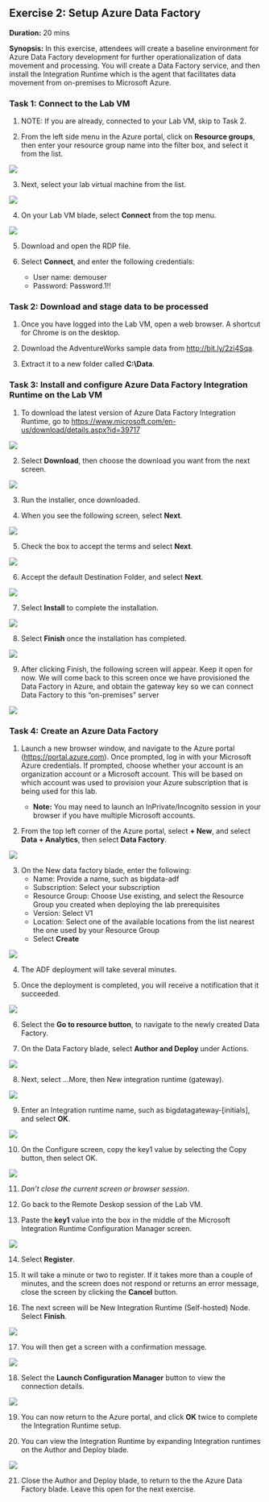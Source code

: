 ## Exercise 2: Setup Azure Data Factory

**Duration:** 20 mins

**Synopsis:** In this exercise, attendees will create a baseline environment for Azure Data Factory development for further operationalization of data movement and processing. You will create a Data Factory service, and then install the Integration Runtime which is the agent that facilitates data movement from on-premises to Microsoft Azure.

### **Task 1:** Connect to the Lab VM

1.	NOTE: If you are already, connected to your Lab VM, skip to Task 2.

2.	From the left side menu in the Azure portal, click on **Resource groups**, then enter your resource group name into the filter box, and select it from the list.

<img src="../images/adf_select_resource_group.jpg" class="block"/> 

3.  Next, select your lab virtual machine from the list. 

<img src="../images/adf_select_lab_vm.jpg" class="block"/>

4.  On your Lab VM blade, select **Connect** from the top menu. 

<img src="../images/adf_connect_lab_vm.jpg" class="block"/>

5.	Download and open the RDP file.

6.	Select **Connect**, and enter the following credentials:
    * User name: demouser
    * Password: Password.1!!

### **Task 2:** Download and stage data to be processed

1.	Once you have logged into the Lab VM, open a web browser. A shortcut for Chrome is on the desktop.

2.	Download the AdventureWorks sample data from http://bit.ly/2zi4Sqa.

3.	Extract it to a new folder called **C:\Data**.

### **Task 3:** Install and configure Azure Data Factory Integration Runtime on the Lab VM

1.	To download the latest version of Azure Data Factory Integration Runtime, go to https://www.microsoft.com/en-us/download/details.aspx?id=39717

<img src="../images/adf_download_integration_runtime.jpg" class="block"/>

2.	Select **Download**, then choose the download you want from the next screen.

<img src="../images/adf_integration_runtime_choose_download.jpg" class="block"/>

3.	Run the installer, once downloaded.

4.	When you see the following screen, select **Next**. 

<img src="../images/adf_setup_integration_runtime_language.jpg" class="block"/>

5.	Check the box to accept the terms and select **Next**. 

<img src="../images/adf_integration_runtime_accept_terms.jpg" class="block"/>

6.	Accept the default Destination Folder, and select **Next**. 

<img src="../images/adf_integration_runtime_destination_folder.jpg" class="block"/>

7.	Select **Install** to complete the installation. 

<img src="../images/adf_integration_runtime_click_install.jpg" class="block"/>

8.	Select **Finish** once the installation has completed. 

<img src="../images/adf_integration_runtime_finish.jpg" class="block"/>

9.	After clicking Finish, the following screen will appear. Keep it open for now. We will come back to this screen once we have provisioned the Data Factory in Azure, and obtain the gateway key so we can connect Data Factory to this “on-premises” server

<img src="../images/adf_integration_runtime_configure_page_initial.jpg" class="block"/>


### **Task 4:** Create an Azure Data Factory

1.	Launch a new browser window, and navigate to the Azure portal (https://portal.azure.com). Once prompted, log in with your Microsoft Azure credentials. If prompted, choose whether your account is an organization account or a Microsoft account. This will be based on which account was used to provision your Azure subscription that is being used for this lab.
    *	**Note:** You may need to launch an InPrivate/Incognito session in your browser if you have multiple Microsoft accounts.

2.	From the top left corner of the Azure portal, select **+ New**, and select **Data + Analytics**, then select **Data Factory**. 

<img src="../images/adf_select_new_data_factory.jpg" class="block"/>

3.	On the New data factory blade, enter the following:
    *	Name: Provide a name, such as bigdata-adf
    *	Subscription: Select your subscription
    *	Resource Group: Choose Use existing, and select the Resource Group you created when deploying the lab prerequisites
    *	Version: Select V1
    *	Location: Select one of the available locations from the list nearest the one used by your Resource Group
    *	Select **Create**

<img src="../images/adf_create_new_data_factory.jpg" class="block"/>

4.	The ADF deployment will take several minutes.

5.	Once the deployment is completed, you will receive a notification that it succeeded. 

<img src="../images/adf_deployment_succeeded.jpg" class="block"/>

6.	Select the **Go to resource button**, to navigate to the newly created Data Factory.

7.	On the Data Factory blade, select **Author and Deploy** under Actions. 

<img src="../images/adf_select_author_and_deploy.jpg" class="block"/>

8.	Next, select …More, then New integration runtime (gateway).

<img src="../images/adf_select_new_integration_runtime.jpg" class="block"/>

9.	Enter an Integration runtime name, such as bigdatagateway-[initials], and select **OK**. 

<img src="../images/adf_enter_integration_runtime_name.jpg" class="block"/>

10.	On the Configure screen, copy the key1 value by selecting the Copy button, then select OK.

<img src="../images/adf_configure_integration_runtime_copy_key.jpg" class="block"/>

11.	_Don’t close the current screen or browser session_.

12.	Go back to the Remote Deskop session of the Lab VM.

13.	Paste the **key1** value into the box in the middle of the Microsoft Integration Runtime Configuration Manager screen.

<img src="../images/adf_register_integration_runtime_past_key.jpg" class="block"/>

14.	Select **Register**.

15.	It will take a minute or two to register. If it takes more than a couple of minutes, and the screen does not respond or returns an error message, close the screen by clicking the **Cancel** button.

16.	The next screen will be New Integration Runtime (Self-hosted) Node. Select **Finish**. 

<img src="../images/adf_new_integration_runtime_select_finish.jpg" class="block"/>

17.	You will then get a screen with a confirmation message. 

<img src="../images/adf_new_integration_runtime_confirmation.jpg" class="block"/>

18.	Select the **Launch Configuration Manager** button to view the connection details. 

<img src="../images/adf_new_integration_runtime_view_connection_details.jpg" class="block"/>

19.	You can now return to the Azure portal, and click **OK** twice to complete the Integration Runtime setup.

20.	You can view the Integration Runtime by expanding Integration runtimes on the Author and Deploy blade. 

<img src="../images/adf_view_integration_runtime.jpg" class="block"/>

21.	Close the Author and Deploy blade, to return to the the Azure Data Factory blade. Leave this open for the next exercise.

